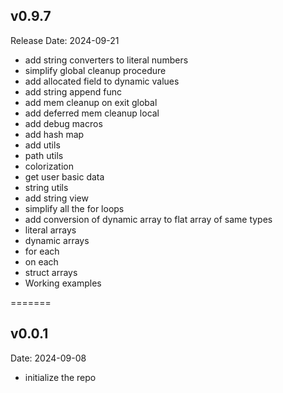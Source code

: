 ## v0.9.7

Release Date: 2024-09-21

- add string converters to literal numbers
- simplify global cleanup procedure
- add allocated field to dynamic values
- add string append func
- add mem cleanup on exit global
- add deferred mem cleanup local
- add debug macros
- add hash map
- add utils
- path utils
- colorization
- get user basic data
- string utils
- add string view
- simplify all the for loops
- add conversion of dynamic array to flat array of same types
- literal arrays
- dynamic arrays
- for each
- on each
- struct arrays
- Working examples

=======

## v0.0.1

Date: 2024-09-08

- initialize the repo
